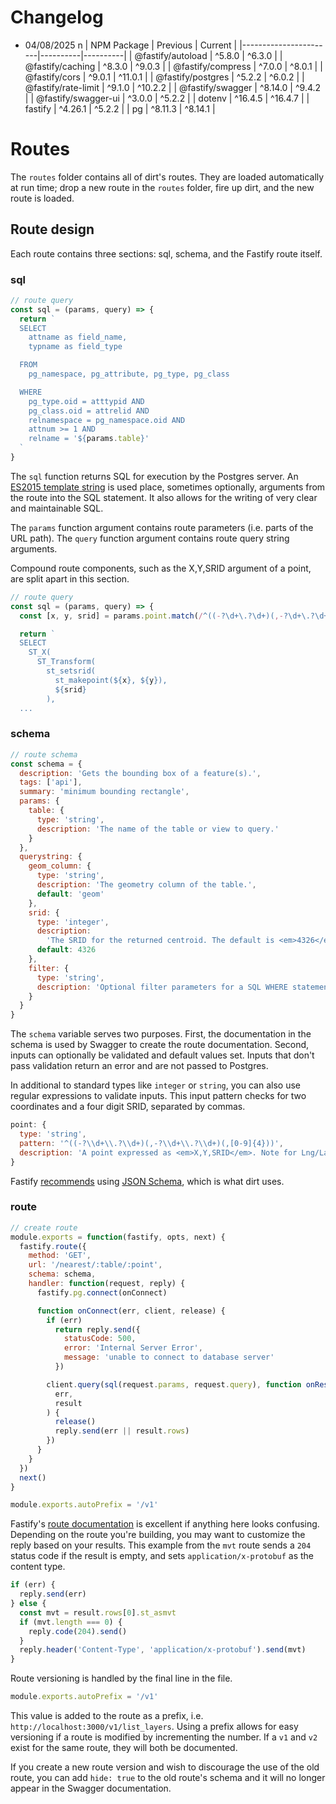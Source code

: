 # Changelog
- 04/08/2025
n
| NPM Package           | Previous | Current  |
|-----------------------|----------|----------|
| @fastify/autoload     | ^5.8.0   | ^6.3.0   |
| @fastify/caching      | ^8.3.0   | ^9.0.3   |
| @fastify/compress     | ^7.0.0   | ^8.0.1   |
| @fastify/cors         | ^9.0.1   | ^11.0.1  |
| @fastify/postgres     | ^5.2.2   | ^6.0.2   |
| @fastify/rate-limit   | ^9.1.0   | ^10.2.2  |
| @fastify/swagger      | ^8.14.0  | ^9.4.2   |
| @fastify/swagger-ui   | ^3.0.0   | ^5.2.2   |
| dotenv               | ^16.4.5  | ^16.4.7  |
| fastify              | ^4.26.1  | ^5.2.2   |
| pg                   | ^8.11.3  | ^8.14.1  |

# Routes

The `routes` folder contains all of dirt's routes. They are loaded automatically at run time; drop a new route in the `routes` folder, fire up dirt, and the new route is loaded.

## Route design

Each route contains three sections: sql, schema, and the Fastify route itself.

### sql

```javascript
// route query
const sql = (params, query) => {
  return `
  SELECT
    attname as field_name,
    typname as field_type

  FROM
    pg_namespace, pg_attribute, pg_type, pg_class

  WHERE
    pg_type.oid = atttypid AND
    pg_class.oid = attrelid AND
    relnamespace = pg_namespace.oid AND
    attnum >= 1 AND
    relname = '${params.table}'
  `
}
```

The `sql` function returns SQL for execution by the Postgres server. An [ES2015 template string](https://babeljs.io/docs/en/learn#template-strings) is used place, sometimes optionally, arguments from the route into the SQL statement. It also allows for the writing of very clear and maintainable SQL.

The `params` function argument contains route parameters (i.e. parts of the URL path). The `query` function argument contains route query string arguments.

Compound route components, such as the X,Y,SRID argument of a point, are split apart in this section.

```javascript
// route query
const sql = (params, query) => {
  const [x, y, srid] = params.point.match(/^((-?\d+\.?\d+)(,-?\d+\.?\d+)(,[0-9]{4}))/)[0].split(',')

  return `
  SELECT
    ST_X(
      ST_Transform(
        st_setsrid(
          st_makepoint(${x}, ${y}),
          ${srid}
        ),
  ...
```

### schema

```javascript
// route schema
const schema = {
  description: 'Gets the bounding box of a feature(s).',
  tags: ['api'],
  summary: 'minimum bounding rectangle',
  params: {
    table: {
      type: 'string',
      description: 'The name of the table or view to query.'
    }
  },
  querystring: {
    geom_column: {
      type: 'string',
      description: 'The geometry column of the table.',
      default: 'geom'
    },
    srid: {
      type: 'integer',
      description:
        'The SRID for the returned centroid. The default is <em>4326</em> WGS84 Lat/Lng.',
      default: 4326
    },
    filter: {
      type: 'string',
      description: 'Optional filter parameters for a SQL WHERE statement.'
    }
  }
}
```

The `schema` variable serves two purposes. First, the documentation in the schema is used by Swagger to create the route documentation. Second, inputs can optionally be validated and default values set. Inputs that don't pass validation return an error and are not passed to Postgres.

In additional to standard types like `integer` or `string`, you can also use regular expressions to validate inputs. This input pattern checks for two coordinates and a four digit SRID, separated by commas.

```javascript
point: {
  type: 'string',
  pattern: '^((-?\\d+\\.?\\d+)(,-?\\d+\\.?\\d+)(,[0-9]{4}))',
  description: 'A point expressed as <em>X,Y,SRID</em>. Note for Lng/Lat coordinates, Lng is X and Lat is Y.'
}
```

Fastify [recommends](https://www.fastify.io/docs/latest/Validation-and-Serialization/) using [JSON Schema](http://json-schema.org/), which is what dirt uses.

### route

```javascript
// create route
module.exports = function(fastify, opts, next) {
  fastify.route({
    method: 'GET',
    url: '/nearest/:table/:point',
    schema: schema,
    handler: function(request, reply) {
      fastify.pg.connect(onConnect)

      function onConnect(err, client, release) {
        if (err)
          return reply.send({
            statusCode: 500,
            error: 'Internal Server Error',
            message: 'unable to connect to database server'
          })

        client.query(sql(request.params, request.query), function onResult(
          err,
          result
        ) {
          release()
          reply.send(err || result.rows)
        })
      }
    }
  })
  next()
}

module.exports.autoPrefix = '/v1'
```

Fastify's [route documentation](https://www.fastify.io/docs/latest/Routes/) is excellent if anything here looks confusing. Depending on the route you're building, you may want to customize the reply based on your results. This example from the `mvt` route sends a `204` status code if the result is empty, and sets `application/x-protobuf` as the content type.

```javascript
if (err) {
  reply.send(err)
} else {
  const mvt = result.rows[0].st_asmvt
  if (mvt.length === 0) {
    reply.code(204).send()
  }
  reply.header('Content-Type', 'application/x-protobuf').send(mvt)
}
```

Route versioning is handled by the final line in the file.

```javascript
module.exports.autoPrefix = '/v1'
```

This value is added to the route as a prefix, i.e. `http://localhost:3000/v1/list_layers`. Using a prefix allows for easy versioning if a route is modified by incrementing the number. If a `v1` and `v2` exist for the same route, they will both be documented.

If you create a new route version and wish to discourage the use of the old route, you can add `hide: true` to the old route's schema and it will no longer appear in the Swagger documentation.

